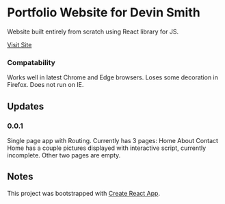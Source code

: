 # Portfolio Website for Devin Smith

Website built entirely from scratch using React library for JS.

[Visit Site](devin-m-smith.github.io/Test-Site)

### Compatability

Works well in latest Chrome and Edge browsers. Loses some decoration in Firefox. Does not run on IE.

## Updates

### 0.0.1

Single page app with Routing. Currently has 3 pages:
Home
About
Contact
Home has a couple pictures displayed with interactive script, currently incomplete.
Other two pages are empty.



## Notes

This project was bootstrapped with [Create React App](https://github.com/facebook/create-react-app).
